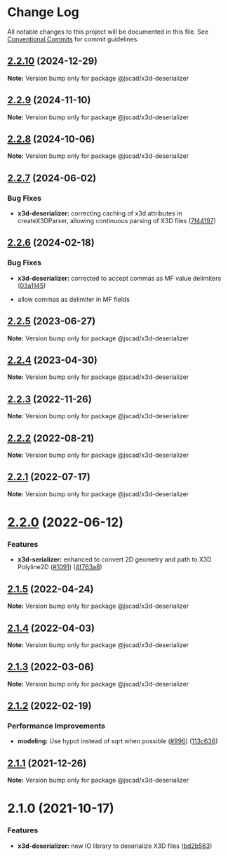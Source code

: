 # Change Log

All notable changes to this project will be documented in this file.
See [Conventional Commits](https://conventionalcommits.org) for commit guidelines.

## [2.2.10](https://github.com/jscad/OpenJSCAD.org/compare/@jscad/x3d-deserializer@2.2.9...@jscad/x3d-deserializer@2.2.10) (2024-12-29)

**Note:** Version bump only for package @jscad/x3d-deserializer





## [2.2.9](https://github.com/jscad/OpenJSCAD.org/compare/@jscad/x3d-deserializer@2.2.8...@jscad/x3d-deserializer@2.2.9) (2024-11-10)

**Note:** Version bump only for package @jscad/x3d-deserializer





## [2.2.8](https://github.com/jscad/OpenJSCAD.org/compare/@jscad/x3d-deserializer@2.2.7...@jscad/x3d-deserializer@2.2.8) (2024-10-06)

**Note:** Version bump only for package @jscad/x3d-deserializer





## [2.2.7](https://github.com/jscad/OpenJSCAD.org/compare/@jscad/x3d-deserializer@2.2.6...@jscad/x3d-deserializer@2.2.7) (2024-06-02)


### Bug Fixes

* **x3d-deserializer:** correcting caching of x3d attributes in createX3DParser, allowing continuous parsing of X3D files ([7f44197](https://github.com/jscad/OpenJSCAD.org/commit/7f4419776e2b0d485a4b2621d9f12927d31a0bbc))





## [2.2.6](https://github.com/jscad/OpenJSCAD.org/compare/@jscad/x3d-deserializer@2.2.5...@jscad/x3d-deserializer@2.2.6) (2024-02-18)


### Bug Fixes

* **x3d-deserializer:** corrected to accept commas as MF value delimiters ([03a1145](https://github.com/jscad/OpenJSCAD.org/commit/03a114543303c17afc50908cdc0946a38197058d))





- allow commas as delimiter in MF fields


## [2.2.5](https://github.com/jscad/OpenJSCAD.org/compare/@jscad/x3d-deserializer@2.2.4...@jscad/x3d-deserializer@2.2.5) (2023-06-27)

**Note:** Version bump only for package @jscad/x3d-deserializer





## [2.2.4](https://github.com/jscad/OpenJSCAD.org/compare/@jscad/x3d-deserializer@2.2.3...@jscad/x3d-deserializer@2.2.4) (2023-04-30)

**Note:** Version bump only for package @jscad/x3d-deserializer





## [2.2.3](https://github.com/jscad/OpenJSCAD.org/compare/@jscad/x3d-deserializer@2.2.2...@jscad/x3d-deserializer@2.2.3) (2022-11-26)

**Note:** Version bump only for package @jscad/x3d-deserializer





## [2.2.2](https://github.com/jscad/OpenJSCAD.org/compare/@jscad/x3d-deserializer@2.2.1...@jscad/x3d-deserializer@2.2.2) (2022-08-21)

**Note:** Version bump only for package @jscad/x3d-deserializer





## [2.2.1](https://github.com/jscad/OpenJSCAD.org/compare/@jscad/x3d-deserializer@2.2.0...@jscad/x3d-deserializer@2.2.1) (2022-07-17)

**Note:** Version bump only for package @jscad/x3d-deserializer





# [2.2.0](https://github.com/jscad/OpenJSCAD.org/compare/@jscad/x3d-deserializer@2.1.5...@jscad/x3d-deserializer@2.2.0) (2022-06-12)


### Features

* **x3d-serializer:** enhanced to convert 2D geometry and path to X3D Polyline2D ([#1091](https://github.com/jscad/OpenJSCAD.org/issues/1091)) ([4f763a8](https://github.com/jscad/OpenJSCAD.org/commit/4f763a8def39f3b0454f2079f3c1fd7da52dd880))





## [2.1.5](https://github.com/jscad/OpenJSCAD.org/compare/@jscad/x3d-deserializer@2.1.4...@jscad/x3d-deserializer@2.1.5) (2022-04-24)

**Note:** Version bump only for package @jscad/x3d-deserializer





## [2.1.4](https://github.com/jscad/OpenJSCAD.org/compare/@jscad/x3d-deserializer@2.1.3...@jscad/x3d-deserializer@2.1.4) (2022-04-03)

**Note:** Version bump only for package @jscad/x3d-deserializer





## [2.1.3](https://github.com/jscad/OpenJSCAD.org/compare/@jscad/x3d-deserializer@2.1.2...@jscad/x3d-deserializer@2.1.3) (2022-03-06)

**Note:** Version bump only for package @jscad/x3d-deserializer





## [2.1.2](https://github.com/jscad/OpenJSCAD.org/compare/@jscad/x3d-deserializer@2.1.1...@jscad/x3d-deserializer@2.1.2) (2022-02-19)


### Performance Improvements

* **modeling:** Use hypot instead of sqrt when possible ([#996](https://github.com/jscad/OpenJSCAD.org/issues/996)) ([113c636](https://github.com/jscad/OpenJSCAD.org/commit/113c636b1ac33e351c97789eb6ce0a546365141e))





## [2.1.1](https://github.com/jscad/OpenJSCAD.org/compare/@jscad/x3d-deserializer@2.1.0...@jscad/x3d-deserializer@2.1.1) (2021-12-26)

**Note:** Version bump only for package @jscad/x3d-deserializer





# 2.1.0 (2021-10-17)


### Features

* **x3d-deserializer:** new IO library to deserialize X3D files ([bd2b563](https://github.com/jscad/OpenJSCAD.org/commit/bd2b563616415645addcd5f4e2f912b68a3211d9))
